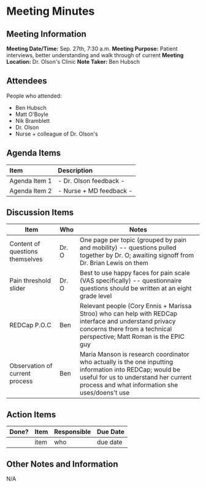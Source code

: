 # Meeting Minutes

## Meeting Information

__Meeting Date/Time:__ Sep. 27th, 7:30 a.m.
__Meeting Purpose:__ Patient interviews, better understanding and walk through of current 
__Meeting Location:__ Dr. Olson's Clinic
__Note Taker:__ Ben Hubsch


## Attendees

People who attended:
- Ben Hubsch
- Matt O'Boyle
- Nik Bramblett
- Dr. Olson
- Nurse + colleague of Dr. Olson's

## Agenda Items

| Item | Description |
|:----|:----|
|Agenda Item 1 | - Dr. Olson feedback - |
|Agenda Item 2 | - Nurse + MD feedback - |


## Discussion Items

| Item | Who | Notes |
| ---- | ---- | ---- |
| Content of questions themselves | Dr. O | One page per topic (grouped by pain and mobility) -- questions pulled together by Dr. O; awaiting signoff from Dr. Brian Lewis on them |
| Pain threshold slider | Dr. O | Best to use happy faces for pain scale (VAS specifically) -- questionnaire questions should be written at an eight grade level |
| REDCap P.O.C | Ben | Relevant people (Cory Ennis + Marissa Stroo) who can help with REDCap interface and understand privacy concerns there from a technical perspective; Matt Roman is the EPIC guy |
| Observation of current process | Ben | Maria Manson is research coordinator who actually is the one inputting information into REDCap; would be useful for us to understand her current process and what information she uses/doens't use |


## Action Items

| Done? | Item | Responsible | Due Date |
| ---- | ---- | ---- | ---- |
| | item | who | due date |


## Other Notes and Information

N/A
